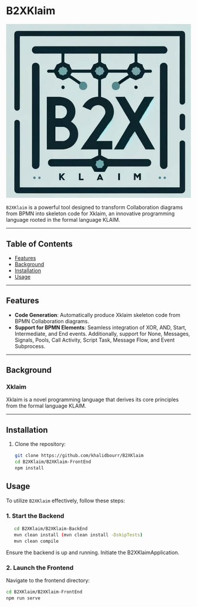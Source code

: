 # B2XKlaim

![B2XKlaim Logo](https://github.com/PROSLab/B2XKlaim/blob/main/b2xklaim.jpg) <!-- To add a logo here -->

`B2XKlaim` is a powerful tool designed to transform Collaboration diagrams from BPMN into skeleton code for Xklaim, an innovative programming language rooted in the formal language KLAIM.

---

## Table of Contents

- [Features](#features)
- [Background](#background)
- [Installation](#installation)
- [Usage](#usage)

---

## Features

- **Code Generation**: Automatically produce Xklaim skeleton code from BPMN Collaboration diagrams.
- **Support for BPMN Elements**: Seamless integration of XOR, AND, Start, Intermediate, and End events. Additionally, support for None, Messages, Signals, Pools, Call Activity, Script Task, Message Flow, and Event Subprocess.

---

## Background

### Xklaim

Xklaim is a novel programming language that derives its core principles from the formal language KLAIM. 

---

## Installation

1. Clone the repository:
   ```bash
   git clone https://github.com/khalidbourr/B2XKlaim
   cd B2XKlaim/B2XKlaim-FrontEnd
   npm install
   ```
## Usage

To utilize `B2XKlaim` effectively, follow these steps:

### 1. Start the Backend

```bash
   cd B2XKlaim/B2XKlaim-BackEnd
   mvn clean install (mvn clean install -DskipTests)
   mvn clean compile
```
Ensure the backend is up and running. Initiate the B2XKlaimApplication.

### 2. Launch the Frontend

Navigate to the frontend directory:

   ```bash
   cd B2XKlaim/B2XKlaim-FrontEnd
   npm run serve
